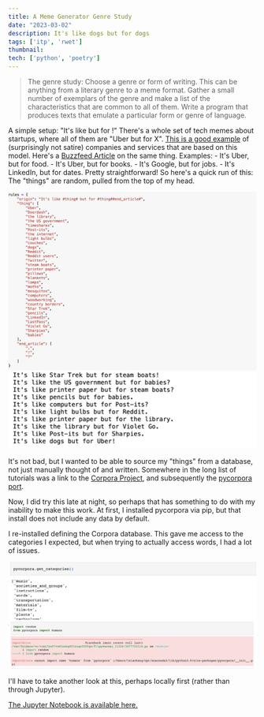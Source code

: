 ```yaml
---
title: A Meme Generator Genre Study
date: "2023-03-02"
description: It's like dogs but for dogs
tags: ['itp', 'rwet']
thumbnail:
tech: ['python', 'poetry']
---
```

> The genre study: Choose a genre or form of writing. This can be anything from a literary genre to a meme format. Gather a small number of exemplars of the genre and make a list of the characteristics that are common to all of them. Write a program that produces texts that emulate a particular form or genre of language.

A simple setup: "It's like but for !" There's a whole set of tech memes about startups, where all of them are "Uber but for X". [This is a good example](https://www.quora.com/Uber-for-X-What-startups-are-working-on-Uber-for-X) of (surprisingly not satire) companies and services that are based on this model. Here's a [Buzzfeed Article](https://www.buzzfeednews.com/article/charliewarzel/like-uber-but-for-jokes) on the same thing.
Examples: - It's Uber, but for food. - It's Uber, but for books. - It's Google, but for jobs. - It's LinkedIn, but for dates.
Pretty straightforward! So here's a quick run of this: The "things" are random, pulled from the top of my head.

![The written grammar](./grammar.png)
![The generated output](./output.png)

It's not bad, but I wanted to be able to source my "things" from a database, not just manually thought of and written. 
Somewhere in the long list of tutorials was a link to the [Corpora Project](https://github.com/dariusk/corpora), and subsequently the [pycorpora port](https://github.com/aparrish/pycorpora). 

Now, I did try this late at night, so perhaps that has something to do with my inability to make this work. At first, I installed pycorpora via pip, but that install does not include any data by default. 

I re-installed defining the Corpora database. This gave me access to the categories I expected, but when trying to actually access words, I had a lot of issues. 


![categories from pycorpora](./categories.png)
![loading errors](./error.png)

I'll have to take another look at this, perhaps locally first (rather than through Jupyter). 

[The Jupyter Notebook is available here.](https://github.com/leils/itp_spr_2023/blob/main/rwet/Hw%2003.ipynb)